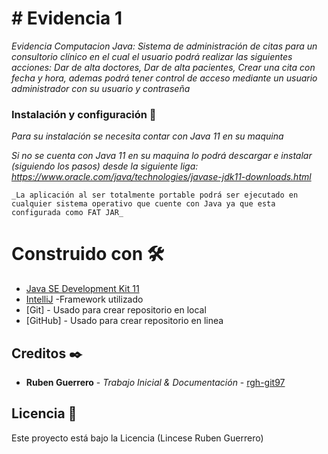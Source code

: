 # # Evidencia 1 

_Evidencia Computacion Java: Sistema de administración de citas para un consultorio clínico en el cual el usuario podrá realizar las siguientes acciones: Dar de alta doctores, Dar de alta pacientes, Crear una cita con fecha y hora, ademas podrá tener control de acceso mediante un usuario administrador con su usuario y contraseña_


### Instalación y configuración 🔧

_Para su instalación se necesita contar con Java 11 en su maquina_

_Si no se cuenta con Java 11 en su maquina lo podrá descargar e instalar (siguiendo los pasos) desde la siguiente liga: https://www.oracle.com/java/technologies/javase-jdk11-downloads.html_

```
_La aplicación al ser totalmente portable podrá ser ejecutado en cualquier sistema operativo que cuente con Java ya que esta configurada como FAT JAR_
```

# Construido con 🛠️


* [Java SE Development Kit 11](https://www.oracle.com/java/technologies/javase-jdk11-downloads.html/) 
* [IntelliJ](https://www.jetbrains.com/es-es/idea/) -Framework utilizado
* [Git] - Usado para crear repositorio en local
* [GitHub] - Usado para crear repositorio en linea

## Creditos ✒️

* **Ruben Guerrero** - *Trabajo Inicial & Documentación* - [rgh-git97](https://github.com/rgh-git97/Evidencia1)

## Licencia 📄

Este proyecto está bajo la Licencia (Lincese Ruben Guerrero) 
